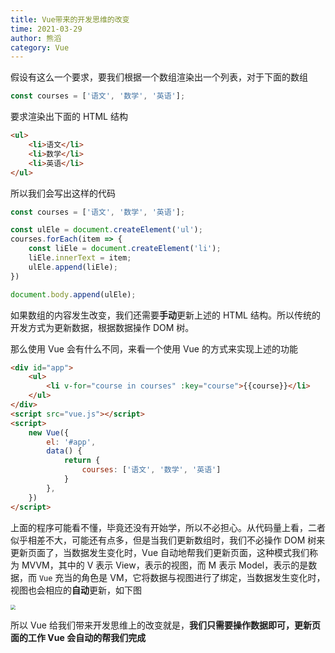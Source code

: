 ```yaml
---
title: Vue带来的开发思维的改变
time: 2021-03-29
author: 熊滔
category: Vue
---
```


假设有这么一个要求，要我们根据一个数组渲染出一个列表，对于下面的数组

```javascript
const courses = ['语文', '数学', '英语'];
```

要求渲染出下面的 HTML 结构

```html
<ul>
    <li>语文</li>
    <li>数学</li>
    <li>英语</li>
</ul>
```

所以我们会写出这样的代码

```javascript
const courses = ['语文', '数学', '英语'];

const ulEle = document.createElement('ul');
courses.forEach(item => {
    const liEle = document.createElement('li');
    liEle.innerText = item;
    ulEle.append(liEle);
})

document.body.append(ulEle);
```

如果数组的内容发生改变，我们还需要**手动**更新上述的 HTML 结构。所以传统的开发方式为更新数据，根据数据操作 DOM 树。

那么使用 Vue 会有什么不同，来看一个使用 Vue 的方式来实现上述的功能

```html
<div id="app">
    <ul>
        <li v-for="course in courses" :key="course">{{course}}</li>
    </ul>
</div>
<script src="vue.js"></script>
<script>
    new Vue({
        el: '#app',
        data() {
            return {
                courses: ['语文', '数学', '英语']
            }
        },
    })
</script>
```

上面的程序可能看不懂，毕竟还没有开始学，所以不必担心。从代码量上看，二者似乎相差不大，可能还有点多，但是当我们更新数组时，我们不必操作 DOM 树来更新页面了，当数据发生变化时，Vue 自动地帮我们更新页面，这种模式我们称为 MVVM，其中的 V 表示 View，表示的视图，而 M 表示 Model，表示的是数据，而 `Vue` 充当的角色是 VM，它将数据与视图进行了绑定，当数据发生变化时，视图也会相应的**自动**更新，如下图

<img src="https://cdn.jsdelivr.net/gh/LastKnightCoder/ImgHosting2/20210325225532.png" style="zoom:50%;" />

所以 Vue 给我们带来开发思维上的改变就是，**我们只需要操作数据即可，更新页面的工作 Vue 会自动的帮我们完成**

<Disqus />